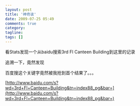 ```yaml
---
layout: post
title: '神奇诶'
date: 2009-07-25 05:49
comments: true
category:
tagline:
tags: []
---
```


看Stats发现一个从baidu搜索3rd Fl Canteen Building到这里的记录

追溯一下，竟然发现

百度搜这个关键字竟然被我抢到首个结果了。。。

[http://www.baidu.com/s?wd=3rd+Fl+Canteen+Building&tn=index88_pg&bar=](http://www.baidu.com/s?wd=3rd+Fl+Canteen+Building&tn=index88_pg&bar=)

